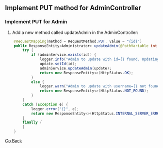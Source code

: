 ## Implement PUT method for AdminController

### Implement PUT for Admin

1. Add a new method called updateAdmin in the AdminController:
```Java
    @RequestMapping(method = RequestMethod.PUT, value = "{id}")
    public ResponseEntity<Administrator> updateAdmin(@PathVariable int id, @RequestBody Administrator update) {
        try {
            if (adminService.exists(id)) {
                logger.info("Admin to update with id={} found. Updating database the database with {}.", update.getUsername(),update);
                update.setId(id);
                adminService.updateAdmin(update);
                return new ResponseEntity<>(HttpStatus.OK);
            }
            else {
                logger.warn("Admin to update with username={} not found. Not updating database.",update.getUsername());
                return new ResponseEntity<>(HttpStatus.NOT_FOUND);
            }
        }
        catch (Exception e) {
            logger.error("{}", e);
            return new ResponseEntity<>(HttpStatus.INTERNAL_SERVER_ERROR);
        }
        finally {
        }
    }
```

<a href="../../../teachme" class="btn" >Go Back</a>
